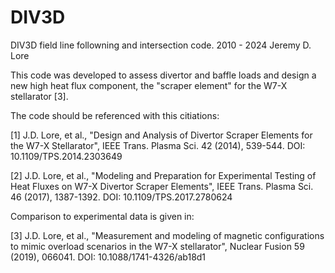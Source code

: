 # DIV3D
DIV3D field line followning and intersection code.
2010 - 2024
Jeremy D. Lore

This code was developed to assess divertor and baffle loads and design a new high heat flux component, the "scraper element" for the W7-X stellarator [3].

The code should be referenced with this citiations:

[1] J.D. Lore, et al., "Design and Analysis of Divertor Scraper Elements for the W7-X Stellarator", IEEE Trans. Plasma Sci. 42 (2014), 539-544. DOI: 10.1109/TPS.2014.2303649

[2] J.D. Lore, et al., "Modeling and Preparation for Experimental Testing of Heat Fluxes on W7-X Divertor Scraper Elements", IEEE Trans. Plasma Sci. 46 (2017), 1387-1392. DOI: 10.1109/TPS.2017.2780624

Comparison to experimental data is given in:

[3] J.D. Lore, et al., "Measurement and modeling of magnetic configurations to mimic overload scenarios in the W7-X stellarator", Nuclear Fusion 59 (2019), 066041. DOI: 10.1088/1741-4326/ab18d1

